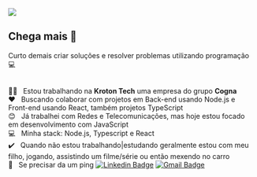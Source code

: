 <img width="auto" src="https://i.imgur.com/Wpoh2dD.jpg">

## Chega mais :wave:
Curto demais criar soluções e resolver problemas utilizando programação :computer:

 <br/> 👨‍💻  &nbsp; Estou trabalhando na **Kroton Tech** uma empresa do grupo **Cogna**
 <br/> :heart: &nbsp; Buscando colaborar com projetos em Back-end usando Node.js e Front-end usando React, também projetos TypeScript
 <br/> :blush: &nbsp; Já trabalhei com Redes e Telecomunicações, mas hoje estou focado em desenvolvimento com JavaScript
 <br/> :computer: &nbsp; Minha stack: Node.js, Typescript e React 
 <br/> :heavy_check_mark:  &nbsp; Quando não estou trabalhando|estudando geralmente estou com meu filho, jogando, assistindo um filme/série ou então mexendo no carro 
 <br/> 🤙 &nbsp; Se precisar da um ping [![Linkedin Badge](https://img.shields.io/badge/-Guilherme_Santos-blue?style=flat-square&logo=Linkedin&logoColor=white&link=https://www.linkedin.com/in/guicdsantoss/)](https://www.linkedin.com/in/guicdsantoss/) 
[![Gmail Badge](https://img.shields.io/badge/-guicdsantoss@gmail.com-c14438?style=flat-square&logo=Gmail&logoColor=white&link=mailto:guicdsantoss@gmail.com)](mailto:guicdsantoss@gmail.com)
